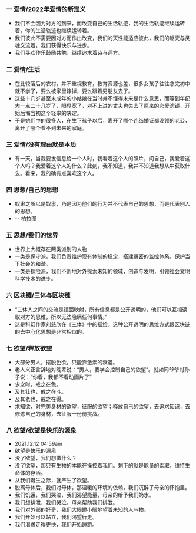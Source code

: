 ### 一 爱情/2022年爱情的新定义
- 我们不会因为对方的到来，而改变自己的生活轨迹，我的生活轨迹继续运转着，你的生活轨迹也继续运转着。
- 我们彼此不需要因对方而作出改变，我们的天性能适应彼此，我们的躯壳与灵魂交流着，我们获得快乐与进步。
- 我们寻欢作乐鼓励共勉，继续追求着诗与远方。

### 二 爱情/生活
- 在比较落后的农村，并不重视教育，教育资源也差，很多女孩子往往念完初中就不学了，要么被家里嫁掉，要么跟着男朋友去了。
- 这些十几岁甚至未成年的小姑娘在当时并不懂得未来是什么意思，而等到年纪大一点二十几岁了，眼界宽了，对不上进的丈夫也失去了原来的恋爱滤镜，开始后悔当初这个轻率的决定。
- 于是她们中的很多人，在生下孩子以后，离开了哪个连结婚证都没领的老公，离开了哪个看不到未来的家庭。

### 三 爱情/没有理由就是本质
- 有一天，当我要发信息给一个人时，我看着这个人的照片，问自己，我爱着这个人吗？我爱着这个人的什么？此刻，我不知道，我并不知道我想从中获取什么。看来，我的确有点喜欢这个人。

### 四 思想/自己的思想
- 奴隶之所以是奴隶，乃是因为他们的行为并不代表自己的思想，而是代表别人的思想。
- -- 柏拉图

### 五 思想/我们的世界
- 世界上大概存在两类派别的人物
- 一类是保守派，我们负责维护现有体制的稳定，搭建缜密的监控体系，保护当下社会的和谐。
- 一类是探险派，我们不断地对外探索未知的领域，创造与发明，引领社会文明科学技术的进步。

### 六 区块链/三体与区块链
- “三体人之间的交流是镜面映射，所有信息都是公开透明的，他们可以互相读取对方的思维，所以无法隐瞒任何事情。”
- 这是科幻作家刘慈欣在《三体》中的描绘。这种公开透明的思维方式跟区块链的去中心化思想是非常相似的。

### 七 欲望/释放欲望
- 大部分男人，摆脱色欲，只能靠激素的衰退。
- 老人义正言辞地对晚辈说：“男人，要学会控制自己的欲望”。就如同爷爷对孙子说：“你看，我都不看动画片了”
- 少之时，戒之在色。
- 及其壮也，戒之在斗。
- 及其老也，戒之在得。
- 求知欲，对完美身材的欲望，征服的欲望；释放自己的欲望，去追求知识，去修炼自己的身材，去征服一份份挑战。

### 八 欲望/欲望是快乐的源泉
- 2021.12.12 04:59am
- 欲望是快乐的源泉
- 没了欲望，我们想做什么？
- 没了欲望，那只有生物的本能在操控着我们。剩下的就是能量的索取，维持生命体的存活。
- 从我们诞生之际，就产生了欲望。
- 脱离母体后，我们对母体，那温暖的环境的依赖，我们沉醉了母亲的怀抱里。
- 我们饥饿，我们哭泣，我们渴望能量，母亲的给予我们奶水。
- 我们想排泄，我们哭泣，母亲帮助我们排泄。
- 我们对外部的好奇，我们大眼瞪小眼地望着未知的人与物。
- 我们开始可以站立，我们渴望行走。
- 我们渴求走得更快，我们开始蹦跑。